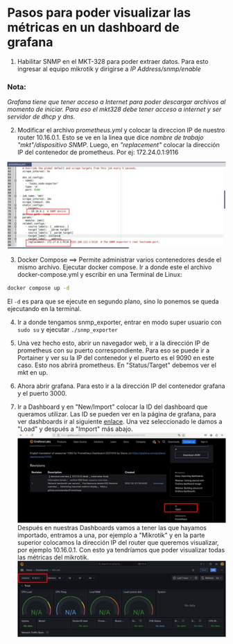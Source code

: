 # Pasos para poder visualizar las métricas en un dashboard de grafana

1. Habilitar SNMP en el MKT-328 para poder extraer datos. Para esto ingresar al equipo mikrotik y dirigirse a 
*IP Address/snmp/enable*

### Nota:
*Grafana tiene que tener acceso a Internet para poder descargar archivos al momento de iniciar.*
*Para eso el mkt328 debe tener acceso a internet y ser servidor de dhcp y dns.*

2. Modificar el archivo _prometheus.yml_ y colocar la direccion IP de nuestro router 10.16.0.1. Esto se ve en la linea que dice
 _nombre de trabajo "mkt"/dispositivo SNMP_. Luego, en _"replacement"_ colocar la dirección IP del contenedor de prometheus. Por ej: 172.24.0.1:9116

![ejemplo](img/prometheus2.jpg)

3. Docker Compose ==> Permite administrar varios contenedores desde el mismo archivo.
Ejecutar docker compose. Ir a donde este el archivo docker-compose.yml y escribir en una Terminal de Linux:
```bash
docker compose up -d 
```
El `-d` es para que se ejecute en segundo plano, sino lo ponemos se queda ejecutando en la terminal.

4. Ir a donde tengamos snmp_exporter, entrar en modo super usuario con `sudo su` y ejecutar `./snmp_exporter`

5. Una vez hecho esto, abrir un navegador web, ir a la dirección IP de prometheus con su puerto correspondiente. Para eso se puede ir a Portainer y ver su la IP del contenedor 
y el puerto es el 9090 en este caso. Esto nos abrirá prometheus. En "Status/Target" debemos ver el mkt en up.

6. Ahora abrir grafana. Para esto ir a la dirección IP del contenedor grafana y el puerto 3000.

7. Ir a Dashboard y en "New/Import" colocar la ID del dashboard que queramos utilizar.
Las ID se pueden ver en la página de grafana, para ver dashboards ir al siguiente [enlace](https://grafana.com/grafana/dashboards/?search=prometheus).
Una vez seleccionado le damos a "Load" y después a "Import" más abajo.
![dashboard import](img/dashboard.jpg)
Después en nuestras Dashboards vamos a tener las que hayamos importado, entramos a una, por ejemplo a "Mikrotik" y en la parte superior colocamos la 
dirección IP del router que queremos visualizar, por ejemplo 10.16.0.1. Con esto ya tendríamos que poder visualizar todas las métricas del mikrotik.
![dashboard del mkt en la 10.6.0.1](img/grafana.jpg)

